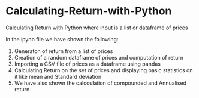 # Calculating-Return-with-Python
Calculating Return with Python where input is a list or dataframe of prices

In the ipynb file we have shown the following:
1. Generaton of return from a list of prices
2. Creation of a random dataframe of prices and computation of return
3. Importing a CSV file of prices as a dataframe using pandas
4. Calculating Return on the set of prices and displaying basic statistics on it like mean and Standard deviation
5. We have also shown the calcculation of compounded and Annualised return
